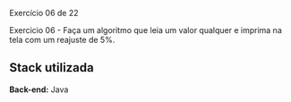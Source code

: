 
Exercício 06 de 22

Exercicio 06 - Faça um algoritmo que leia um valor qualquer e imprima na tela com um reajuste de 5%.


## Stack utilizada



**Back-end:** Java

